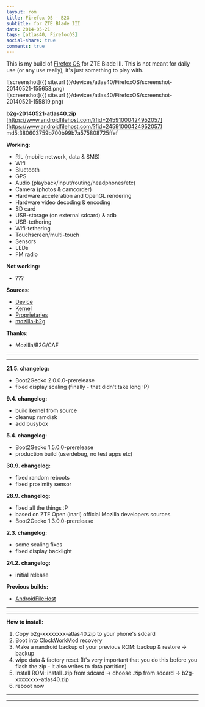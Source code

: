 ```yaml
---
layout: rom
title: Firefox OS - B2G
subtitle: for ZTE Blade III
date: 2014-05-21
tags: [atlas40, FirefoxOS]
social-share: true
comments: true
---
```


This is my build of [Firefox OS](https://www.mozilla.org/en-US/firefoxos/) for ZTE Blade III. This is not meant for daily use (or any use really), it's just something to play with.

![screenshot]({{ site.url }}/devices/atlas40/FirefoxOS/screenshot-20140521-155653.png)  
![screenshot]({{ site.url }}/devices/atlas40/FirefoxOS/screenshot-20140521-155819.png)

**b2g-20140521-atlas40.zip**  
[https://www.androidfilehost.com/?fid=24591000424952057](https://www.androidfilehost.com/?fid=24591000424952057)  
md5:380603759b700b99b7a575808725ffef

**Working:**

- RIL (mobile network, data & SMS)
- Wifi
- Bluetooth
- GPS
- Audio (playback/input/routing/headphones/etc)
- Camera (photos & camcorder)
- Hardware acceleration and OpenGL rendering
- Hardware video decoding & encoding
- SD card
- USB-storage (on external sdcard) & adb
- USB-tethering
- Wifi-tethering
- Touchscreen/multi-touch
- Sensors
- LEDs
- FM radio

**Not working:**

- ???

**Sources:**

- [Device](https://github.com/KonstaT/android_device_zte_atlas40/tree/b2g)
- [Kernel](https://github.com/KonstaT/android_kernel_zte_msm7x27a/tree/ics_chocolate_rb4.2)
- [Proprietaries](https://github.com/KonstaT/proprietary_vendor_zte/tree/ics_chocolate_rb4.2)
- [mozilla-b2g](https://github.com/mozilla-b2g)

**Thanks:**

- Mozilla/B2G/CAF

----
----

**21.5. changelog:**

- Boot2Gecko 2.0.0.0-prerelease
- fixed display scaling (finally - that didn't take long :P)

**9.4. changelog:**

- build kernel from source
- cleanup ramdisk
- add busybox

**5.4. changelog:**

- Boot2Gecko 1.5.0.0-prerelease
- production build (userdebug, no test apps etc)

**30.9. changelog:**

- fixed random reboots
- fixed proximity sensor

**28.9. changelog:**

- fixed all the things :P
- based on ZTE Open (inari) official Mozilla developers sources
- Boot2Gecko 1.3.0.0-prerelease

**2.3. changelog:**

- some scaling fixes
- fixed display backlight

**24.2. changelog:**

- initial release

**Previous builds:**

- [AndroidFileHost](https://www.androidfilehost.com/?w=files&flid=89887)

----
----

**How to install:**

1. Copy b2g-xxxxxxxx-atlas40.zip to your phone's sdcard
2. Boot into [ClockWorkMod](/devices/atlas40/CWM) recovery
3. Make a nandroid backup of your previous ROM: backup & restore -> backup
4. wipe data & factory reset (It's very important that you do this before you flash the zip - it also writes to data partition)
5. Install ROM: install .zip from sdcard -> choose .zip from sdcard -> b2g-xxxxxxxx-atlas40.zip
6. reboot now

----
----
